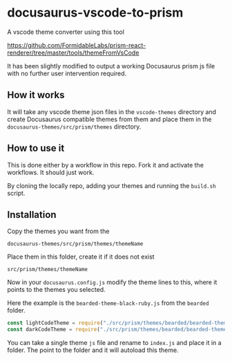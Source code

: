 # docusaurus-vscode-to-prism

A vscode theme converter using this tool

https://github.com/FormidableLabs/prism-react-renderer/tree/master/tools/themeFromVsCode

It has been slightly modified to output a working Docusaurus prism js file with no further user intervention required.

## How it works

It will take any vscode theme json files in the `vscode-themes` directory and create Docusaurus compatible themes from them and place them in the `docusaurus-themes/src/prism/themes` directory.

## How to use it

This is done either by a workflow in this repo. Fork it and activate the workflows. It should just work.

By cloning the locally repo, adding your themes and running the `build.sh` script.

## Installation

Copy the themes you want from the

```text
docusaurus-themes/src/prism/themes/themeName
```

Place them in this folder, create it if it does not exist

```text
src/prism/themes/themeName
```

Now in your `docusaurus.config.js` modify the theme lines to this, where it points to the themes you selected.

Here the example is the `bearded-theme-black-ruby.js` from the `bearded` folder.

```js
const lightCodeTheme = require("./src/prism/themes/bearded/bearded-theme-black-ruby.js");
const darkCodeTheme = require("./src/prism/themes/bearded/bearded-theme-black-ruby.js");
```

You can take a single theme `js` file and rename to `index.js` and place it in a folder. The point to the folder and it will autoload this theme.
